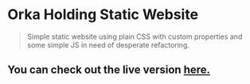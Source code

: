# Orka Holding Static Website

> Simple static website using plain CSS with custom properties and some simple JS in need of desperate refactoring.
 
## You can check out the live version [here.](https://kralmarko123.github.io/orka-holding-site/index.html)
